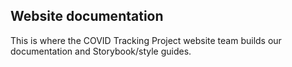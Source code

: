 ## Website documentation

This is where the COVID Tracking Project website team builds our documentation and Storybook/style guides.
